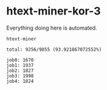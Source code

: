 # htext-miner-kor-3

Everything doing here is automated.

```
htext-miner

total: 9256/9855 (93.921867072552%)

job0: 1670
job1: 1937
job2: 1827
job3: 1998
job4: 1824
```